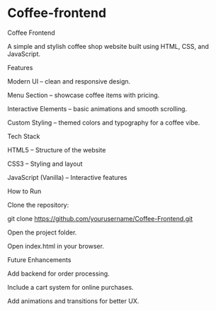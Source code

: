 # Coffee-frontend
Coffee Frontend

A simple and stylish coffee shop website built using HTML, CSS, and JavaScript.

Features

Modern UI – clean and responsive design.

Menu Section – showcase coffee items with pricing.

Interactive Elements – basic animations and smooth scrolling.

Custom Styling – themed colors and typography for a coffee vibe.

Tech Stack

HTML5 – Structure of the website

CSS3 – Styling and layout

JavaScript (Vanilla) – Interactive features

How to Run

Clone the repository:

git clone https://github.com/yourusername/Coffee-Frontend.git


Open the project folder.

Open index.html in your browser.

Future Enhancements

Add backend for order processing.

Include a cart system for online purchases.

Add animations and transitions for better UX.
